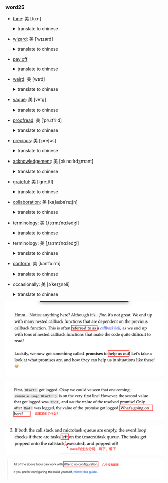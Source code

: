 ### word25
* [tune](https://youdao.com/w/tune/#keyfrom=dict2.top): 美 [tuːn]
  <details>
    <summary>translate to chinese</summary>

    n. 曲调；和谐；心情  
    vt. 调整  
    just one more step: 只要一个步骤
    ![](https://raw.githubusercontent.com/wangkaiwd/drawing-bed/master/20200502143707.png)
    ![](https://raw.githubusercontent.com/wangkaiwd/drawing-bed/master/20200514172713.png)
  </details>
* [wizard](https://youdao.com/w/wizard/#keyfrom=dict2.top): 美 [ˈwɪzərd]
  <details>
    <summary>translate to chinese</summary>

    n. 男巫；巫术；**向导程序**  
    adj. 男巫的；巫术的
    ![](https://raw.githubusercontent.com/wangkaiwd/drawing-bed/master/20200502143747.png)
  </details>
* [pay off](https://youdao.com/w/pay%20off/#keyfrom=dict2.top) 
  <details>
    <summary>translate to chinese</summary>

    取得成功；得到好结果
    curiosity: n. 好奇心    
    sleepless night: 不眠的夜晚   
    once again: 再一次   
    ![](https://raw.githubusercontent.com/wangkaiwd/drawing-bed/master/20200503193005.png)
  </details>
* [weird](https://youdao.com/w/weird/#keyfrom=dict2.top): 美 [wɪrd]
  <details>
    <summary>translate to chinese</summary>

    adj. **怪异的**；不可思议的；超自然的
  </details>
* [vague](https://youdao.com/w/vague/#keyfrom=dict2.top): 美 [veɪɡ]
  <details>
    <summary>translate to chinese</summary>

    adj. **模糊的**；含糊的；不明确的；暧昧的  
    piece: n. 块；件；篇；硬币
    ![](https://raw.githubusercontent.com/wangkaiwd/drawing-bed/master/20200503202258.png)
  </details>
* [proofread](https://youdao.com/w/proofread/#keyfrom=dict2.top): 美 [ˈpruːfriːd]
  <details>
    <summary>translate to chinese</summary>

    v. 校对，校阅
    ![](https://raw.githubusercontent.com/wangkaiwd/drawing-bed/master/20200503210644.png)
  </details>
* [precious](https://youdao.com/w/precious/#keyfrom=dict2.top): 美 [ˈpreʃəs]
  <details>
    <summary>translate to chinese</summary>

    adj. **宝贵的**；珍贵的；矫揉造作的
    ![](https://raw.githubusercontent.com/wangkaiwd/drawing-bed/master/20200504153413.png)
  </details>
* [acknowledgement](http://www.youdao.com/w/eng/acknowledgement/?spc=acknowledgement#keyfrom=dict.typo): 美 [əkˈnɑːlɪdʒmənt]
  <details>
    <summary>translate to chinese</summary>

    n. 承认；确认；**致谢**；
  </details>
* [grateful](http://www.youdao.com/w/grateful/#keyfrom=dict2.top): 美 [ˈɡreɪtfl]
  <details>
    <summary>translate to chinese</summary>

    adj. 感谢的；令人愉快的
  </details>
* [collaboration](http://www.youdao.com/w/collaboration/#keyfrom=dict2.top): 美 [kəˌlæbəˈreɪʃn]
  <details>
    <summary>translate to chinese</summary>

    n. **合作**；勾结；通敌  
    ![](https://raw.githubusercontent.com/wangkaiwd/drawing-bed/master/20200506234450.png)
  </details>
* terminology: 美 [ˌtɜːrmɪˈnɑːlədʒi]
  <details>
    <summary>translate to chinese</summary>

    n. 术语  
    ![](https://raw.githubusercontent.com/wangkaiwd/drawing-bed/master/20200511002245.png)
  </details>
* terminology: 美 [ˌtɜːrmɪˈnɑːlədʒi]
  <details>
    <summary>translate to chinese</summary>

    n. 术语  
    ![](https://raw.githubusercontent.com/wangkaiwd/drawing-bed/master/20200511002245.png)
  </details>
* [conform](http://www.youdao.com/w/eng/conform/#keyfrom=dict.basic.relword): 美 [kənˈfɔːrm]
  <details>
    <summary>translate to chinese</summary>

    vi. 符合；遵照
    adj. 一致的；顺从的
  </details>
* occasionally: 美 [əˈkeɪʒnəli]
  <details>
    <summary>translate to chinese</summary>

    adv. 偶尔；间或
    ![](https://raw.githubusercontent.com/wangkaiwd/drawing-bed/master/20200510215607.png)
  </details>  

![](https://raw.githubusercontent.com/wangkaiwd/drawing-bed/master/20200503201255.png)

![](https://raw.githubusercontent.com/wangkaiwd/drawing-bed/master/20200503232100.png)

![](https://raw.githubusercontent.com/wangkaiwd/drawing-bed/master/20200504141506.png)

![](https://raw.githubusercontent.com/wangkaiwd/drawing-bed/master/20200506234409.png)


